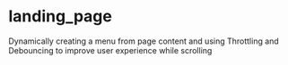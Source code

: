 # landing_page
Dynamically creating a menu from page content and using Throttling and Debouncing to improve user experience while scrolling  
